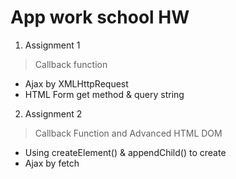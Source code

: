 # App work school HW

1. Assignment 1
> Callback function
* Ajax by XMLHttpRequest
* HTML Form get method & query string
2. Assignment 2
> Callback Function and Advanced HTML DOM
* Using createElement() & appendChild() to create
* Ajax by fetch
